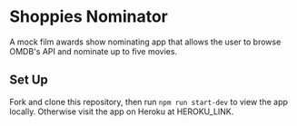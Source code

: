 # Shoppies Nominator

A mock film awards show nominating app that allows the user to browse OMDB's API and nominate up to five movies. 

## Set Up

Fork and clone this repository, then run `npm run start-dev` to view the app locally. Otherwise visit the app on Heroku at HEROKU_LINK.